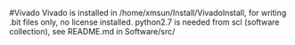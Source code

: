 #Vivado
Vivado is installed in /home/xmsun/Install/VivadoInstall, for writing .bit files only, no license installed.
python2.7 is needed from scl (software collection), see README.md in Software/src/
